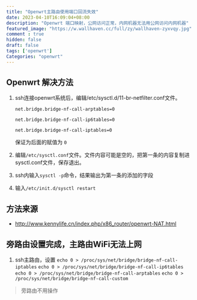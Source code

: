 ```yaml
---
title: "Openwrt主路由使用端口回流失效"
date: 2023-04-10T16:09:04+08:00
description: "Openwrt 端口映射，公网访问正常，内网机器无法用公网访问内网机器"
featured_image: "https://w.wallhaven.cc/full/zy/wallhaven-zyxvqy.jpg"
comment : true
hidden: false
draft: false
tags: ['openwrt']
Categories: "openwrt"
---
```


## Openwrt 解决方法

1. ssh连接openwrt系统后，编辑/etc/sysctl.d/11-br-netfilter.conf文件。

    `net.bridge.bridge-nf-call-arptables=0`
    
    `net.bridge.bridge-nf-call-ip6tables=0`
    
    `net.bridge.bridge-nf-call-iptables=0`

    保证为后面的赋值为 `0`

2. 编辑`/etc/sysctl.conf`文件。文件内容可能是空的，把第一条的内容复制进sysctl.conf文件，保存退出。
   
3. ssh内输入`sysctl -p`命令，结果输出为第一条的添加的字段
   
4. 输入`/etc/init.d/sysctl restart`

## 方法来源

 - http://www.kennylife.cn/index.php/x86_router/openwrt-NAT.html

## 旁路由设置完成，主路由WiFi无法上网

1. ssh主路由，设置
    `echo 0 > /proc/sys/net/bridge/bridge-nf-call-iptables`
    `echo 0 > /proc/sys/net/bridge/bridge-nf-call-ip6tables`
    `echo 0 > /proc/sys/net/bridge/bridge-nf-call-arptables`
    `echo 0 > /proc/sys/net/bridge/bridge-nf-call-custom`
>旁路由不用操作